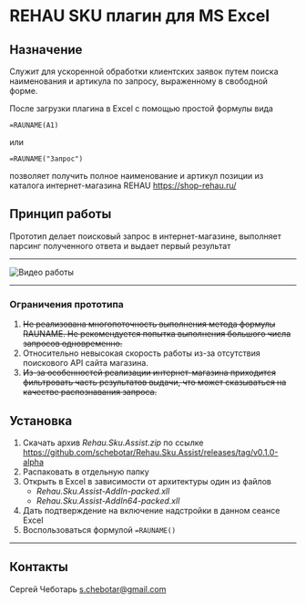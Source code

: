 # REHAU SKU плагин для MS Excel
## Назначение
Служит для ускоренной обработки клиентских заявок путем поиска наименования и артикула по запросу, выраженному в свободной форме.

После загрузки плагина в Excel с помощью простой формулы вида
```excel
=RAUNAME(A1)
```
или
```excel
=RAUNAME("Запрос")
```
позволяет получить полное наименование и артикул позиции из каталога интернет-магазина REHAU https://shop-rehau.ru/
## Принцип работы
Прототип делает поисковый запрос в интернет-магазине, выполняет парсинг полученного ответа и выдает первый результат

-----
![Видео работы](https://github.com/schebotar/Rehau.Sku.Assist/blob/dev/README.files/work.gif)

-----

### Ограничения прототипа
1. ~~Не реализована многопоточность выполнения метода формулы RAUNAME. Не рекомендуется попытка выполнения большого числа запросов одновременно.~~
2. Относительно невысокая скорость работы из-за отсутствия поискового API сайта магазина.
3. ~~Из-за особенностей реализации интернет-магазина приходится фильтровать часть результатов выдачи, что может сказываться на качестве распознавания запроса.~~

## Установка
1. Скачать архив *Rehau.Sku.Assist.zip* по ссылке https://github.com/schebotar/Rehau.Sku.Assist/releases/tag/v0.1.0-alpha
2. Распаковать в отдельную папку
3. Открыть в Excel в зависимости от архитектуры один из файлов
    - *Rehau.Sku.Assist-AddIn-packed.xll*
    - *Rehau.Sku.Assist-AddIn64-packed.xll*
4. Дать подтверждение на включение надстройки в данном сеансе Excel
5. Воспользоваться формулой `=RAUNAME()`

-----
## Контакты
Сергей Чеботарь s.chebotar@gmail.com